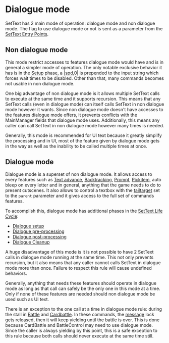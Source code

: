 # Dialogue mode

SetText has 2 main mode of operation: dialogue mode and non dialogue mode. The flag to use dialogue mode or not is sent as a parameter from the [SetText Entry Points](SetText%20Entry%20Points.md). 

## Non dialogue mode

This mode restrict accesses to features dialogue mode would have and is in general a simpler mode of operation. The only notable exclusive behavior it has is in the [Setup](SetText%20Life%20Cycle.md#setup) phase, a |[spd](Commands/Individual%20commands/Spd.md),0| is prepended to the input string which forces wait times to be disabled. Other than that, many commands becomes not usable in non dialogue mode.

One big advantage of non dialogue mode is it allows multiple SetText calls to execute at the same time and it supports recursion. This means that any SetText calls (even in dialogue mode) can itself calls SetText in non dialogue mode however it wants. Since non dialogue mode doesn't have accesses to the features dialogue mode offers, it prevents conflicts with the MainManager fields that dialogue mode uses. Additionally, this means any caller can call SetText in non dialogue mode however many times is needed.

Generally, this mode is recommended for UI text because it greatly simplify the processing and in UI, most of the feature given by dialogue mode gets in the way as well as the inability to be called multiple times at once.

## Dialogue mode

Dialogue mode is a superset of non dialogue mode. It allows access to every features such as [Text advance](Related%20Systems/Text%20advance.md), [Backtracking](Related%20Systems/Backtracking.md), [Prompt](Commands/Individual%20commands/Prompt.md), [Pickitem](Commands/Individual%20commands/Pickitem.md), auto bleep on every letter and in general, anything that the game needs to do to present cutscenes. It also allows to control a textbox with the [tailtarget](Notable%20local%20variable/tailtarget.md) set to the `parent` parameter and it gives access to the full set of commands features.

To accomplish this, dialogue mode has additional phases in the [SetText Life Cycle](SetText%20Life%20Cycle.md):

* [Dialogue setup](SetText%20Life%20Cycle.md#dialogue-setup)
* [Dialogue pre-processing](SetText%20Life%20Cycle.md#dialogue-pre-processing)
* [Dialogue post-processing](SetText%20Life%20Cycle.md#dialogue-post-processing)
* [Dialogue Cleanup](SetText%20Life%20Cycle.md#dialogue-cleanup)

A huge disadvantage of this mode is it is not possible to have 2 SetText calls in dialogue mode running at the same time. This not only prevents recursion, but it also means that any caller cannot calls SetText in dialogue mode more than once. Failure to respect this rule will cause undefined behaviors.

Generally, anything that needs these features should operate in dialogue mode as long as that call can safely be the only one in this mode at a time. Only if none of these features are needed should non dialogue mode be used such as UI text.

There is an exception to the one call at a time in dialogue mode rule: during the stall in [Battle](Commands/Individual%20commands/Battle.md) and [Cardbattle](Commands/Individual%20commands/Cardbattle.md). In these commands, the [message](Global%20vars%20used/message.md) lock gets released, then it will keep yielding until the battle is over. This is done because CardBattle and BattleControl may need to use dialogue mode. Since the caller is always yielding by this point, this is a safe exception to this rule because both calls should never execute at the same time still.
